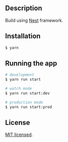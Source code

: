 ## Description

Build using [Nest](https://github.com/nestjs/nest) framework.

## Installation

```bash
$ yarn
```

## Running the app

```bash
# development
$ yarn run start

# watch mode
$ yarn run start:dev

# production mode
$ yarn run start:prod
```

## License

[MIT licensed](LICENSE).
